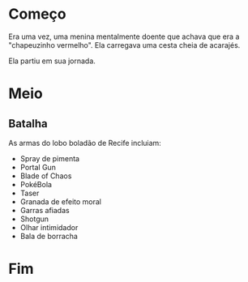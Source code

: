# Começo

Era uma vez, uma menina mentalmente doente
que achava que era a "chapeuzinho vermelho".
Ela carregava uma cesta cheia de acarajés.

Ela partiu em sua jornada.

# Meio

## Batalha

As armas do lobo boladão de Recife incluiam:

- Spray de pimenta
- Portal Gun
- Blade of Chaos
- PokéBola
- Taser
- Granada de efeito moral
- Garras afiadas
- Shotgun
- Olhar intimidador
- Bala de borracha

# Fim
